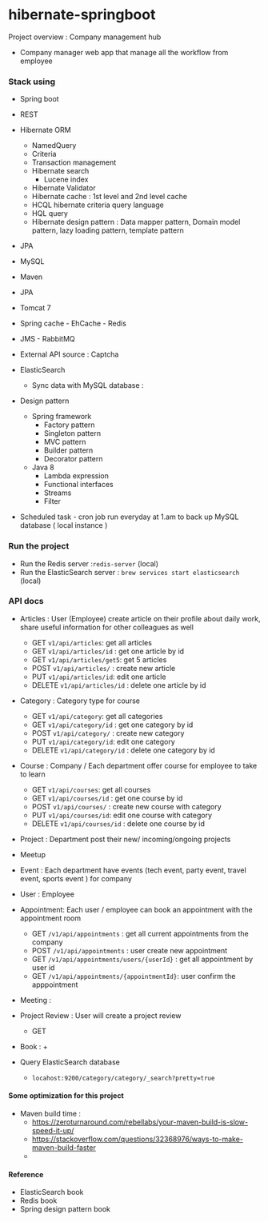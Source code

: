 # hibernate-springboot 
Project overview : Company management hub 
+ Company manager web app that manage all the workflow from employee  


### Stack using 
+ Spring boot 
+ REST
+ Hibernate ORM 
    + NamedQuery 
    + Criteria 
    + Transaction management 
    + Hibernate search
        + Lucene index  
    + Hibernate Validator 
    + Hibernate cache : 1st level and 2nd level cache 
    + HCQL hibernate criteria query language
    + HQL query 
    + Hibernate design pattern : Data mapper pattern, Domain model pattern, lazy loading pattern, template pattern
        
+ JPA
+ MySQL 
+ Maven 
+ JPA
+ Tomcat 7 
+ Spring cache - EhCache - Redis
+ JMS - RabbitMQ
+ External API source : Captcha
+ ElasticSearch 
    + Sync data with MySQL database : 
+ Design pattern 
    + Spring framework 
        + Factory pattern 
        + Singleton pattern 
        + MVC pattern 
        + Builder pattern 
        + Decorator pattern 
    + Java 8 
        + Lambda expression 
        + Functional interfaces
        + Streams 
        + Filter 
+ Scheduled task - cron job run everyday at 1.am to back up MySQL database ( local instance )  

### Run the project
+ Run the Redis server :`redis-server` (local)
+ Run the ElasticSearch server : `brew services start elasticsearch` (local)
 






### API docs 
+ Articles : User (Employee) create article on their profile about daily work, share useful information for other colleagues as well 
    + GET `v1/api/articles`: get all articles
    + GET `v1/api/articles/id` : get one article by id 
    + GET `v1/api/articles/get5`: get 5 articles 
    + POST `v1/api/articles/` : create new article
    + PUT `v1/api/articles/id`: edit one article
    + DELETE `v1/api/articles/id` : delete one article by id 
    
+ Category : Category type for course 
    + GET `v1/api/category`: get all categories
    + GET `v1/api/category/id` : get one category by id  
    + POST `v1/api/category/` : create new category
    + PUT `v1/api/category/id`: edit one category
    + DELETE `v1/api/category/id` : delete one category by id
    
+ Course : Company / Each department offer course for employee to take to learn 
    + GET `v1/api/courses`: get all courses
    + GET `v1/api/courses/id` : get one course by id  
    + POST `v1/api/courses/` : create new course with category 
    + PUT `v1/api/courses/id`: edit one course with category
    + DELETE `v1/api/courses/id` : delete one course by id
    
+ Project : Department post their new/ incoming/ongoing projects 

+ Meetup


+ Event : Each department have events (tech event, party event, travel event, sports event ) for company 


+ User : Employee 
    
+ Appointment: Each user / employee can book an appointment with the appointment room  
    + GET `/v1/api/appointments` : get all current appointments from the company 
    + POST `/v1/api/appointments` : user create new appointment 
    + GET `/v1/api/appointments/users/{userId}` : get all appointment by user id 
    + GET `/v1/api/appointments/{appointmentId}`: user confirm the apppointment
    
    
+ Meeting :

+ Project Review : User will create a project review 
    + GET 

+ Book : 
    +  
    
+ Query ElasticSearch database 
    + `locahost:9200/category/category/_search?pretty=true`    
    
#### Some optimization for this project
+ Maven build time : 
    + https://zeroturnaround.com/rebellabs/your-maven-build-is-slow-speed-it-up/
    + https://stackoverflow.com/questions/32368976/ways-to-make-maven-build-faster
    + 
    
    
    
    
    
    
    
    
    
    
    
    
    
    
    
    
#### Reference
+ ElasticSearch book 
+ Redis book
+ Spring design pattern book